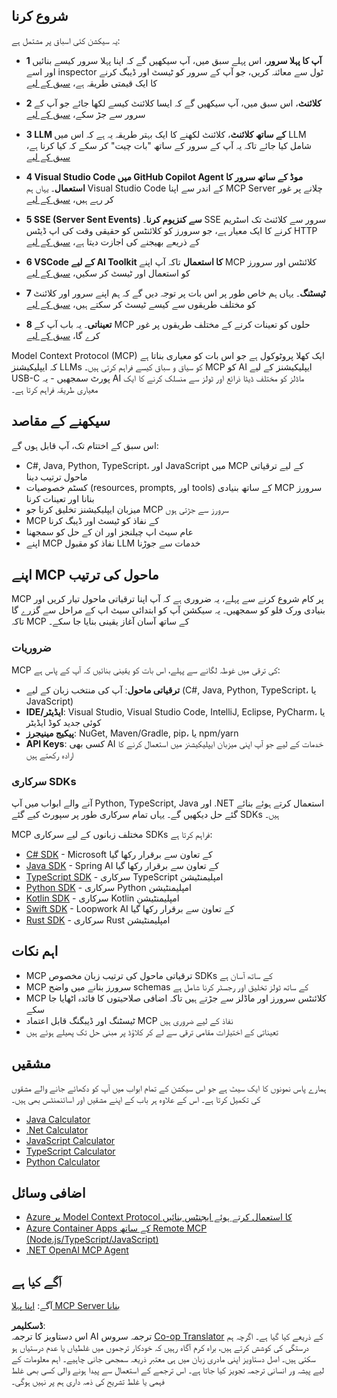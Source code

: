<!--
CO_OP_TRANSLATOR_METADATA:
{
  "original_hash": "f77fa364511cb670d6262d119d56f562",
  "translation_date": "2025-06-11T09:00:51+00:00",
  "source_file": "03-GettingStarted/README.md",
  "language_code": "ur"
}
-->
## شروع کرنا

یہ سیکشن کئی اسباق پر مشتمل ہے:

- **1 آپ کا پہلا سرور**، اس پہلے سبق میں، آپ سیکھیں گے کہ اپنا پہلا سرور کیسے بنائیں اور اسے inspector ٹول سے معائنہ کریں، جو آپ کے سرور کو ٹیسٹ اور ڈیبگ کرنے کا ایک قیمتی طریقہ ہے، [سبق کے لیے](/03-GettingStarted/01-first-server/README.md)

- **2 کلائنٹ**، اس سبق میں، آپ سیکھیں گے کہ ایسا کلائنٹ کیسے لکھا جائے جو آپ کے سرور سے جڑ سکے، [سبق کے لیے](/03-GettingStarted/02-client/README.md)

- **3 LLM کے ساتھ کلائنٹ**، کلائنٹ لکھنے کا ایک بہتر طریقہ یہ ہے کہ اس میں LLM شامل کیا جائے تاکہ یہ آپ کے سرور کے ساتھ "بات چیت" کر سکے کہ کیا کرنا ہے، [سبق کے لیے](/03-GettingStarted/03-llm-client/README.md)

- **4 Visual Studio Code میں GitHub Copilot Agent موڈ کے ساتھ سرور کا استعمال**۔ یہاں ہم Visual Studio Code کے اندر سے اپنا MCP Server چلانے پر غور کر رہے ہیں، [سبق کے لیے](/03-GettingStarted/04-vscode/README.md)

- **5 SSE (Server Sent Events) سے کنزیوم کرنا**۔ SSE سرور سے کلائنٹ تک اسٹریم کرنے کا ایک معیار ہے، جو سرورز کو کلائنٹس کو حقیقی وقت کی اپ ڈیٹس HTTP کے ذریعے بھیجنے کی اجازت دیتا ہے، [سبق کے لیے](/03-GettingStarted/05-sse-server/README.md)

- **6 VSCode کے لیے AI Toolkit کا استعمال** تاکہ آپ اپنے MCP کلائنٹس اور سرورز کو استعمال اور ٹیسٹ کر سکیں، [سبق کے لیے](/03-GettingStarted/06-aitk/README.md)

- **7 ٹیسٹنگ**۔ یہاں ہم خاص طور پر اس بات پر توجہ دیں گے کہ ہم اپنے سرور اور کلائنٹ کو مختلف طریقوں سے کیسے ٹیسٹ کر سکتے ہیں، [سبق کے لیے](/03-GettingStarted/07-testing/README.md)

- **8 تعیناتی**۔ یہ باب آپ کے MCP حلوں کو تعینات کرنے کے مختلف طریقوں پر غور کرے گا، [سبق کے لیے](/03-GettingStarted/08-deployment/README.md)

Model Context Protocol (MCP) ایک کھلا پروٹوکول ہے جو اس بات کو معیاری بناتا ہے کہ ایپلیکیشنز LLMs کو سیاق و سباق کیسے فراہم کرتی ہیں۔ MCP کو AI ایپلیکیشنز کے لیے USB-C پورٹ سمجھیں - یہ AI ماڈلز کو مختلف ڈیٹا ذرائع اور ٹولز سے منسلک کرنے کا ایک معیاری طریقہ فراہم کرتا ہے۔

## سیکھنے کے مقاصد

اس سبق کے اختتام تک، آپ قابل ہوں گے:

- C#, Java, Python, TypeScript، اور JavaScript میں MCP کے لیے ترقیاتی ماحول ترتیب دینا
- کسٹم خصوصیات (resources, prompts, اور tools) کے ساتھ بنیادی MCP سرورز بنانا اور تعینات کرنا
- میزبان ایپلیکیشنز تخلیق کرنا جو MCP سرورز سے جڑتی ہوں
- MCP کے نفاذ کو ٹیسٹ اور ڈیبگ کرنا
- عام سیٹ اپ چیلنجز اور ان کے حل کو سمجھنا
- اپنے MCP نفاذ کو مقبول LLM خدمات سے جوڑنا

## اپنے MCP ماحول کی ترتیب

MCP پر کام شروع کرنے سے پہلے، یہ ضروری ہے کہ آپ اپنا ترقیاتی ماحول تیار کریں اور بنیادی ورک فلو کو سمجھیں۔ یہ سیکشن آپ کو ابتدائی سیٹ اپ کے مراحل سے گزرے گا تاکہ MCP کے ساتھ آسان آغاز یقینی بنایا جا سکے۔

### ضروریات

MCP کی ترقی میں غوطہ لگانے سے پہلے، اس بات کو یقینی بنائیں کہ آپ کے پاس ہے:

- **ترقیاتی ماحول**: آپ کی منتخب زبان کے لیے (C#, Java, Python, TypeScript، یا JavaScript)
- **IDE/ایڈیٹر**: Visual Studio, Visual Studio Code, IntelliJ, Eclipse, PyCharm، یا کوئی جدید کوڈ ایڈیٹر
- **پیکیج مینیجرز**: NuGet, Maven/Gradle, pip، یا npm/yarn
- **API Keys**: کسی بھی AI خدمات کے لیے جو آپ اپنی میزبان ایپلیکیشنز میں استعمال کرنے کا ارادہ رکھتے ہیں

### سرکاری SDKs

آنے والے ابواب میں آپ Python, TypeScript, Java اور .NET استعمال کرتے ہوئے بنائے گئے حل دیکھیں گے۔ یہاں تمام سرکاری طور پر سپورٹ کیے گئے SDKs ہیں۔

MCP مختلف زبانوں کے لیے سرکاری SDKs فراہم کرتا ہے:
- [C# SDK](https://github.com/modelcontextprotocol/csharp-sdk) - Microsoft کے تعاون سے برقرار رکھا گیا
- [Java SDK](https://github.com/modelcontextprotocol/java-sdk) - Spring AI کے تعاون سے برقرار رکھا گیا
- [TypeScript SDK](https://github.com/modelcontextprotocol/typescript-sdk) - سرکاری TypeScript امپلیمنٹیشن
- [Python SDK](https://github.com/modelcontextprotocol/python-sdk) - سرکاری Python امپلیمنٹیشن
- [Kotlin SDK](https://github.com/modelcontextprotocol/kotlin-sdk) - سرکاری Kotlin امپلیمنٹیشن
- [Swift SDK](https://github.com/modelcontextprotocol/swift-sdk) - Loopwork AI کے تعاون سے برقرار رکھا گیا
- [Rust SDK](https://github.com/modelcontextprotocol/rust-sdk) - سرکاری Rust امپلیمنٹیشن

## اہم نکات

- MCP ترقیاتی ماحول کی ترتیب زبان مخصوص SDKs کے ساتھ آسان ہے
- MCP سرورز بنانے میں واضح schemas کے ساتھ ٹولز تخلیق اور رجسٹر کرنا شامل ہے
- MCP کلائنٹس سرورز اور ماڈلز سے جڑتے ہیں تاکہ اضافی صلاحیتوں کا فائدہ اٹھایا جا سکے
- ٹیسٹنگ اور ڈیبگنگ قابل اعتماد MCP نفاذ کے لیے ضروری ہیں
- تعیناتی کے اختیارات مقامی ترقی سے لے کر کلاؤڈ پر مبنی حل تک پھیلے ہوئے ہیں

## مشقیں

ہمارے پاس نمونوں کا ایک سیٹ ہے جو اس سیکشن کے تمام ابواب میں آپ کو دکھائے جانے والے مشقوں کی تکمیل کرتا ہے۔ اس کے علاوہ ہر باب کے اپنے مشقیں اور اسائنمنٹس بھی ہیں۔

- [Java Calculator](./samples/java/calculator/README.md)
- [.Net Calculator](../../../03-GettingStarted/samples/csharp)
- [JavaScript Calculator](./samples/javascript/README.md)
- [TypeScript Calculator](./samples/typescript/README.md)
- [Python Calculator](../../../03-GettingStarted/samples/python)

## اضافی وسائل

- [Azure پر Model Context Protocol کا استعمال کرتے ہوئے ایجنٹس بنائیں](https://learn.microsoft.com/azure/developer/ai/intro-agents-mcp)
- [Azure Container Apps کے ساتھ Remote MCP (Node.js/TypeScript/JavaScript)](https://learn.microsoft.com/samples/azure-samples/mcp-container-ts/mcp-container-ts/)
- [.NET OpenAI MCP Agent](https://learn.microsoft.com/samples/azure-samples/openai-mcp-agent-dotnet/openai-mcp-agent-dotnet/)

## آگے کیا ہے

آگے: [اپنا پہلا MCP Server بنانا](/03-GettingStarted/01-first-server/README.md)

**ڈسکلیمر**:  
اس دستاویز کا ترجمہ AI ترجمہ سروس [Co-op Translator](https://github.com/Azure/co-op-translator) کے ذریعے کیا گیا ہے۔ اگرچہ ہم درستگی کی کوشش کرتے ہیں، براہ کرم آگاہ رہیں کہ خودکار ترجموں میں غلطیاں یا عدم درستیاں ہو سکتی ہیں۔ اصل دستاویز اپنی مادری زبان میں ہی معتبر ذریعہ سمجھی جانی چاہیے۔ اہم معلومات کے لیے پیشہ ور انسانی ترجمہ تجویز کیا جاتا ہے۔ اس ترجمے کے استعمال سے پیدا ہونے والی کسی بھی غلط فہمی یا غلط تشریح کی ذمہ داری ہم پر نہیں ہوگی۔